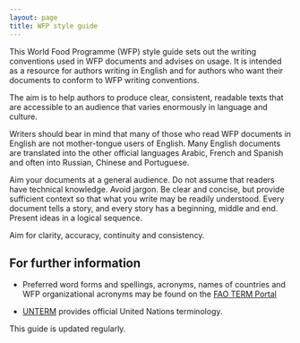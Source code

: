 ```yaml
---
layout: page
title: WFP style guide
---
```


This World Food Programme (WFP) style guide sets out the writing conventions used in WFP documents and advises on usage. It is intended as a resource for authors writing in English and for authors who want their documents to conform to WFP writing conventions.

The aim is to help authors to produce clear, consistent, readable texts that are accessible to an audience that varies enormously in language and culture.

Writers should bear in mind that many of those who read WFP documents in English are not mother-tongue users of English. Many English documents are translated into the other official languages Arabic, French and Spanish and often into Russian, Chinese and Portuguese.

Aim your documents at a general audience. Do not assume that readers have technical knowledge. Avoid jargon. Be clear and concise, but provide sufficient context so that what you write may be readily understood. Every document tells a story, and every story has a beginning, middle and end. Present ideas in a logical sequence.

Aim for clarity, accuracy, continuity and consistency.

## For further information

* Preferred word forms and spellings, acronyms, names of countries and WFP organizational acronyms may be found on the [FAO TERM Portal](http://www.fao.org/faoterm/en/) 

* [UNTERM](http://untermportal.un.org/) provides official United Nations terminology.

This guide is updated regularly.

